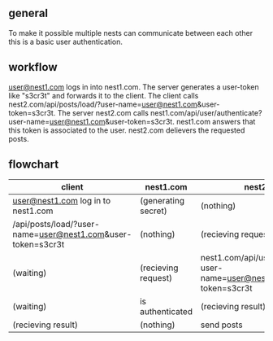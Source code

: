 ## general ##

To make it possible multiple nests can communicate between each other this is a basic user authentication.



## workflow ##

user@nest1.com logs in into nest1.com. The server generates a user-token like "s3cr3t" and forwards it to the client.
The client calls nest2.com/api/posts/load/?user-name=user@nest1.com&user-token=s3cr3t. The server nest2.com calls nest1.com/api/user/authenticate?user-name=user@nest1.com&user-token=s3cr3t. nest1.com answers that this token is associated to the user. nest2.com delievers the requested posts.

## flowchart ##


client	| nest1.com | nest2.com
--- | --- | ---
user@nest1.com log in to nest1.com | (generating secret) | (nothing)
/api/posts/load/?user-name=user@nest1.com&user-token=s3cr3t | (nothing) | (recieving request)
(waiting)| (recieving request) | nest1.com/api/user/authenticate?user-name=user@nest1.com&user-token=s3cr3t
(waiting)| is authenticated | (recieving result)
(recieving result)| (nothing) | send posts
